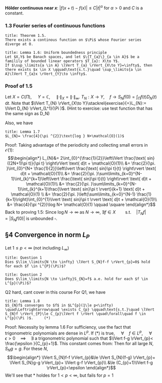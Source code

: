 **Hölder continuous near $x$**: $\lvert f(x+t)-f(x) \rvert\le C \lvert t \rvert^\alpha$ for $\alpha >0$ and $C$ is a constant.

### 1.3 Fourier series of continuous functions
```ad-Theorem
title: Theorem 1.5.
There exists a continous function on $\Pi$ whose Fourier series diverge at 0.

```

```ad-Definition
title: Lemma 1.6: Uniform boundedness principle
Let $X,Y$ be Banach spaces, and let $\{T_{a}\}_{a \in A}$ be a familily of bounded linear operators $T_{a}: X\to Y$.
If $\sup_\limits{a \in A} \lVert T_{a} \rVert_{X\to Y}=\infty$, then there exists $x \in X \qquad\text{s.t.}\quad \sup_\limits{a \in A}\lVert T_{a}x \rVert_{Y}\to \infty$.

```

### Proof of 1.5
Let $X=C(\Pi )\text{, }\quad Y = \mathbb{C}\text{, }\quad \lVert \cdot  \rVert_{X}= \lVert \cdot  \rVert_\infty$.
$T_{N}:X\to Y, \quad f\to S_{N}f(0)=\int_\Pi f(t)D_{N}(t) \text{ d}t$.
Note that $\lVert T_{N} \rVert_{X\to Y}\stackrel{exercise}{=}L_{N}:= \lVert D_{N} \rVert_{L^1}(\Pi )$.
(Hint to exercise: use test function that has the same sign as D_N)

Also, we have 

```ad-Definition
title: Lemma 1.7
$L_{N}= \frac{4}{\pi ^{2}}\text{log } N+\mathcal{O}(1)$
```
Proof:
Taking advantage of the periodicity and collecting small errors in $\mathcal{O}(1)$:
$$\begin{align*}
L_{N}&= 2\int_{0}^{\frac{1}{2}}\left\lVert \frac{\text{ sin}((2N+1)\pi t)}{\pi t} \right\rVert \text{ d}t + \mathcal{O}(1)\\
	&= \frac{2}{\pi. }\int_{0}^{N+ \frac{1}{2}}\left\lvert \frac{\text{ sin}\pi t}{t} \right\rvert \text{ d}t + \mathcal{O}(1)\\
		&= \frac{2}{\pi. }\sum\limits_{k=0}^{N-1}\int_{k}^{k+1}\left\lvert \frac{\text{ sin}\pi t}{t} \right\rvert \text{ d}t + \mathcal{O}(1)\\
&= \frac{2}{\pi. }\sum\limits_{k=0}^{N-1}\int_{k}^{k+1}\frac{\lvert \text{ sin}\pi t \rvert}{k+1} \text{ d}t + \mathcal{O}(1) \\
&= \frac{2}{\pi. }\left(\sum\limits_{k=0}^{N-1} \frac{1}{k+1}\right)\int_{0}^{1}\lvert \text{ sin}\pi t \rvert \text{ d}t + \mathcal{O}(1)\\
	&= \frac{4}{\pi ^{2}}\log N+ \mathcal{O}(1) \qquad \square
\end{align*}$$
Back to proving 1.5:
Since $\log N\to \infty$ as $N \to \infty$, $\exists f \in X \qquad\text{s.t.}\quad \lvert T_{N}f \rvert=\lvert S_{N}f(0) \rvert$ is unbounded $\square$.


## §4 Convergence in norm $L_{P}$
Let $1\le p < \infty$  (not including $L_{\infty}$)

```ad-question
title: Question 1
Dies $\lim_\limits{N \to \infty} \lVert S_{N}f-f \rVert_{p}=0$ hold for each $f \in L^{P}(\Pi)$?

```
```ad-question
title: Question 2
Does $\lim_\limits{N \to \infty}S_{N}=f$ a.e. hold for each $f \in L^{p}(\Pi)$?

```
Q2 hard, cant cover in this course
For Q1, we have
```ad-Definition
title: Lemma 1.8
$S_{N}f$ converges to $f$ in $L^{p}(1\le p<\infty) \quad\Leftrightarrow\quad \exists C_{p} \qquad\text{s.t.}\quad \lVert S_{N}f \rVert_{P}\le C_{p}\lVert f \rVert \quad\forall\quad f \in L^{p}(\Pi )$.     (*)
```
Proof:
Necessity by lemma 1.6
For sufficiency, use the fact that trigonometric polynomials are dense in $L^{p}$.
If $(*)$ is true, $\quad\forall\quad  f \in L^{p}\text{, }\quad\forall\quad \epsilon >0\quad\implies\quad \exists$ a trigonometric polynomial such that $\lVert f-g \rVert_{p}<  \frac{\epsilon }{C_{p}+1}$. This constant comes from:
Then for all large $N$, $S_{N}g=g$. For these $N,$
$$\begin{align*}
\lVert S_{N}f-f \rVert_{p}&\le  \lVert S_{N}(f-g) \rVert_{p}+ \lVert S_{N}g-g \rVert_{p}+ \lVert g-f \rVert_{p}\\
	&\le (C_{p}+1)\lVert f-g \rVert_{p}<\epsilon 
\end{align*}$$
We'll see that $*$ holdes for $1<p<\infty$, but fails for $p=1$